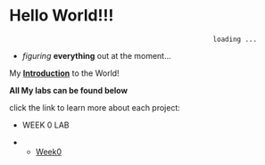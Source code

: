 # **Hello World!!!**

                                                       loading ...


* *figuring* **everything** out at the moment...


My **[Introduction](https://ryanmartinez1.github.io/cse15l-lab-reports/intro.html)** 
to the World!
  
**All My labs can be found below**

click the link to learn more about each project:

* WEEK 0 LAB 
  
* * [Week0](https://ryanmartinez1.github.io/cse15l-lab-reports/lab-report-1-week-0.html)

